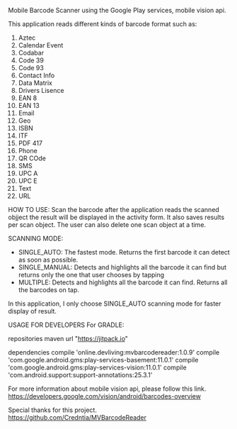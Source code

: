 Mobile Barcode Scanner using the Google Play services, mobile vision api.

This application reads different kinds of barcode format such as:

1. Aztec
2. Calendar Event
3. Codabar
4. Code 39
5. Code 93
6. Contact Info
7. Data Matrix
8. Drivers Lisence
9. EAN 8
10. EAN 13
11. Email
12. Geo
13. ISBN
14. ITF
15. PDF 417
16. Phone
17. QR COde
18. SMS
19. UPC A
20. UPC E
21. Text
22. URL

HOW TO USE:
Scan the barcode after the application reads the scanned objject the result will be displayed in the activity form. It also saves results per scan object. The user can also delete one scan object at a time. 

SCANNING MODE:
* SINGLE_AUTO: The fastest mode. Returns the first barcode it can detect as soon as possible.
* SINGLE_MANUAL: Detects and highlights all the barcode it can find but returns only the one that user chooses by tapping
* MULTIPLE: Detects and highlights all the barcode it can find. Returns all the barcodes on tap.

In this application, I only choose SINGLE_AUTO scanning mode for faster display of result.

USAGE FOR DEVELOPERS 
For GRADLE: <Copy and Paste the following codes>
  
repositories 
    maven 
        url "https://jitpack.io"
    


dependencies 
    compile 'online.devliving:mvbarcodereader:1.0.9'
    compile 'com.google.android.gms:play-services-basement:11.0.1'
    compile 'com.google.android.gms:play-services-vision:11.0.1'
    compile 'com.android.support:support-annotations:25.3.1'


For more information about mobile vision api, please follow this link.
    https://developers.google.com/vision/android/barcodes-overview
    
Special thanks for this project.
    https://github.com/Credntia/MVBarcodeReader
  
